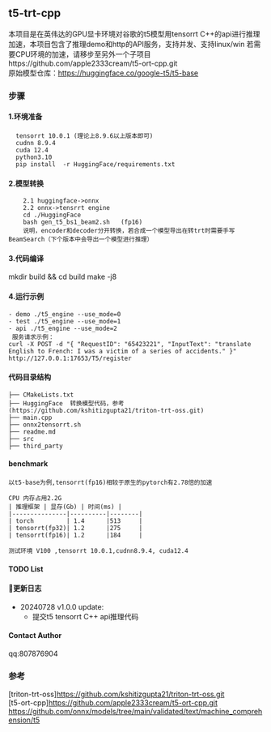 
## t5-trt-cpp
本项目是在英伟达的GPU显卡环境对谷歌的t5模型用tensorrt C++的api进行推理加速，本项目包含了推理demo和http的API服务，支持并发、支持linux/win 
若需要CPU环境的加速，请移步至另外一个子项目https://github.com/apple2333cream/t5-ort-cpp.git  
原始模型仓库：https://huggingface.co/google-t5/t5-base   
### 步骤   
#### 1.环境准备
      tensorrt 10.0.1 (理论上8.9.6以上版本即可)
      cudnn 8.9.4
      cuda 12.4
      python3.10
      pip install  -r HuggingFace/requirements.txt
#### 2.模型转换   
        2.1 huggingface->onnx   
        2.2 onnx->tensrrt engine   
        cd ./HuggingFace
        bash gen_t5_bs1_beam2.sh   (fp16)
        说明，encoder和decoder分开转换，若合成一个模型导出在转trt时需要手写BeamSearch（下个版本中会导出一个模型进行推理）
  
#### 3.代码编译  
  mkdir build && cd build 
  make  -j8  

#### 4.运行示例  
    - demo ./t5_engine --use_mode=0
    - test ./t5_engine --use_mode=1
    - api ./t5_engine --use_mode=2
     服务请求示例： 
    curl -X POST -d "{ "RequestID": "65423221", "InputText": "translate English to French: I was a victim of a series of accidents." }" http://127.0.0.1:17653/T5/register  

#### 代码目录结构
    ├── CMakeLists.txt
    ├── HuggingFace  转换模型代码，参考 (https://github.com/kshitizgupta21/triton-trt-oss.git)
    ├── main.cpp
    ├── onnx2tensorrt.sh
    ├── readme.md
    ├── src 
    ├── third_party

#### benchmark
    以t5-base为例,tensorrt(fp16)相较于原生的pytorch有2.78倍的加速

    CPU 内存占用2.2G  
    | 推理框架 | 显存(Gb) | 时间(ms) |
    |---------------|----------|--------|
    | torch         | 1.4      |513     |
    | tensorrt(fp32)| 1.2      |275     |
    | tensorrt(fp16)| 1.2      |184     |
    
    测试环境 V100 ,tensorrt 10.0.1,cudnn8.9.4, cuda12.4

#### TODO List 


#### 📣更新日志

- 20240728 v1.0.0 update:
  - 提交t5 tensorrt C++ api推理代码

#### Contact Author
qq:807876904 

### 参考
[triton-trt-oss]https://github.com/kshitizgupta21/triton-trt-oss.git  
[t5-ort-cpp]https://github.com/apple2333cream/t5-ort-cpp.git  
https://github.com/onnx/models/tree/main/validated/text/machine_comprehension/t5  